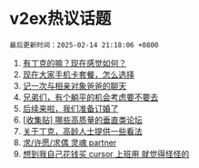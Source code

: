 # v2ex热议话题

`最后更新时间：2025-02-14 21:18:06 +0800`

1. [有丁克的嘛？现在感觉如何？](https://www.v2ex.com/t/1111404)
1. [现在大家手机卡套餐，怎么选择](https://www.v2ex.com/t/1111343)
1. [记一次与相亲对象爸爸的聊天](https://www.v2ex.com/t/1111487)
1. [兄弟们，有个躺平的机会考虑要不要去](https://www.v2ex.com/t/1111415)
1. [后续来啦，我们准备订婚了](https://www.v2ex.com/t/1111511)
1. [[收集贴] 哪些高质量的垂直类论坛](https://www.v2ex.com/t/1111354)
1. [关于丁克，高龄人士提供一些看法](https://www.v2ex.com/t/1111485)
1. [求/许愿/求偶 灵魂 partner](https://www.v2ex.com/t/1111315)
1. [想到我自己花钱买 cursor 上班用 就觉得怪怪的](https://www.v2ex.com/t/1111465)


